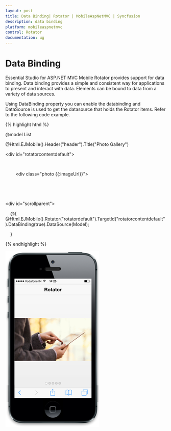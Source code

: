 ```yaml
---
layout: post
title: Data Binding| Rotator | MobileAspNetMVC | Syncfusion
description: data binding
platform: mobileaspnetmvc
control: Rotator
documentation: ug
---
```


# Data Binding

Essential Studio for ASP.NET MVC Mobile Rotator provides support for data binding. Data binding provides a simple and consistent way for applications to present and interact with data. Elements can be bound to data from a variety of data sources.

Using DataBinding property you can enable the databinding and DataSource is used to get the datasource that holds the Rotator items. Refer to the following code example.

{% highlight html %}

@model List<Images>



<!-- header control -->

@Html.EJMobile().Header("header").Title("Photo Gallery")

<div id="rotatorcontentdefault">

    <div>

        <div class="photo {{:imageUrl}}">

        </div>

    </div>

</div>



<div id="scrollparent">

    @{     @Html.EJMobile().Rotator("rotatordefault").TargetId("rotatorcontentdefault").DataBinding(true).DataSource(Model);

    }

</div>

{% endhighlight %}



![F:/thangavel/dev/source/Trunk/JSDoc/rotator-1.png](Data-Binding_images/Data-Binding_img1.png)



